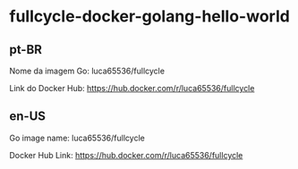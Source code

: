 # fullcycle-docker-golang-hello-world

## pt-BR

Nome da imagem Go: luca65536/fullcycle

Link do Docker Hub: https://hub.docker.com/r/luca65536/fullcycle

## en-US

Go image name: luca65536/fullcycle

Docker Hub Link: https://hub.docker.com/r/luca65536/fullcycle
